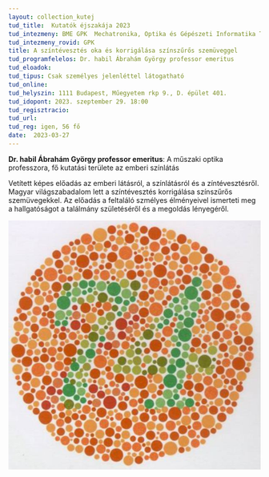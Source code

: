 ```yaml
---
layout: collection_kutej
tud_title:  Kutatók éjszakája 2023
tud_intezmeny: BME GPK  Mechatronika, Optika és Gépészeti Informatika Tanszék
tud_intezmeny_rovid: GPK
title: A színtévesztés oka és korrigálása színszűrős szemüveggel
tud_programfelelos: Dr. habil Ábrahám György professor emeritus
tud_eloadok: 
tud_tipus: Csak személyes jelenléttel látogatható
tud_online: 
tud_helyszin: 1111 Budapest, Műegyetem rkp 9., D. épület 401.
tud_idopont: 2023. szeptember 29. 18:00
tud_regisztracio: 
tud_url: 
tud_reg: igen, 56 fő
date:  2023-03-27
---
```


**Dr. habil Ábrahám György professor emeritus**: A műszaki optika professzora, fő kutatási területe az emberi színlátás 

Vetített képes előadás az emberi látásról, a színlátásról és a zíntévesztésről. Magyar világszabadalom lett a színtévesztés korrigálása színszűrős szemüvegekkel. Az előadás a feltaláló szmélyes élményeivel ismerteti meg a hallgatóságot a találmány születéséről és a megoldás lényegéről.

![A színtévesztés oka és korrigálása színszűrős szemüveggel](../2023/images/a-szintevesztes-oka-es-korrigalasa-szinszuros-szemuveggel.jpg)

